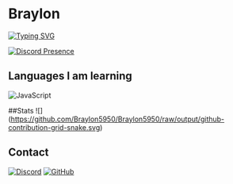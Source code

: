 # Braylon


[![Typing SVG](https://readme-typing-svg.herokuapp.com?font=Source+Code+Pro&size=30&color=5960FA&lines=Hi+There!+I'm+Braylon%2C+A+Beginner+Web+Developer)](https://git.io/typing-svg)

[![Discord Presence](https://lanyard.cnrad.dev/api/889005501701029919 )](https://discord.com/users/889005501701029919 )

## Languages I am learning
![JavaScript](https://img.shields.io/badge/javascript-%23323330.svg?style=for-the-badge&logo=javascript&logoColor=%23F7DF1E)

##Stats
![]
(https://github.com/Braylon5950/Braylon5950/raw/output/github-contribution-grid-snake.svg)

## Contact
[![Discord](https://img.shields.io/badge/Discord-7289DA?style=for-the-badge&logo=discord&logoColor=white)](https://discord.com/users/889005501701029919)
[![GitHub](https://img.shields.io/badge/GitHub-100000?style=for-the-badge&logo=github&logoColor=white)](https://github.com/Braylon5950)

